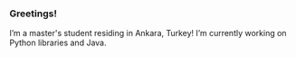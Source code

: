 ### Greetings!
I’m a master's student residing in Ankara, Turkey!
I’m currently working on Python libraries and Java.
